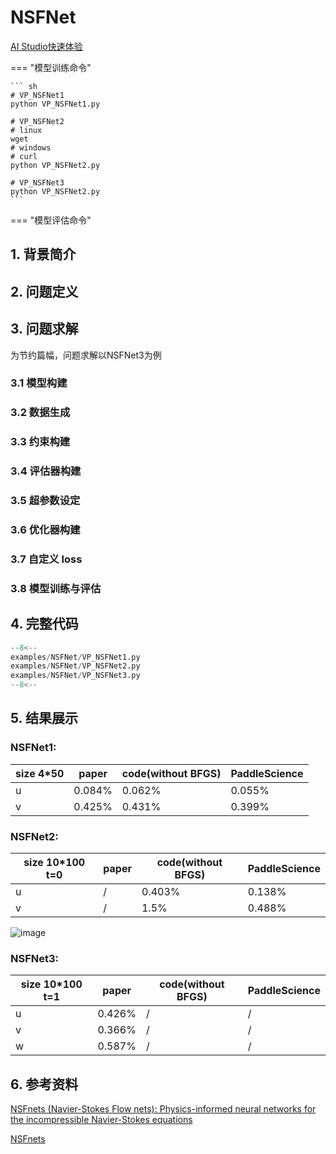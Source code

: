 # NSFNet 

<a href="https://aistudio.baidu.com/studio/project/partial/verify/6832363/da4e1b9b08f14bd4baf9b8b6922b5b7e" class="md-button md-button--primary" style>AI Studio快速体验</a>

=== "模型训练命令"

    ``` sh
    # VP_NSFNet1
    python VP_NSFNet1.py

    # VP_NSFNet2
    # linux
    wget 
    # windows
    # curl 
    python VP_NSFNet2.py

    # VP_NSFNet3
    python VP_NSFNet2.py
    ```

=== "模型评估命令"

## 1. 背景简介

## 2. 问题定义

## 3. 问题求解
为节约篇幅，问题求解以NSFNet3为例
### 3.1 模型构建

### 3.2 数据生成

### 3.3 约束构建

### 3.4 评估器构建

### 3.5 超参数设定

### 3.6 优化器构建

### 3.7 自定义 loss

### 3.8 模型训练与评估

## 4. 完整代码
``` py linenums="1" title="epnn.py"
--8<--
examples/NSFNet/VP_NSFNet1.py
examples/NSFNet/VP_NSFNet2.py
examples/NSFNet/VP_NSFNet3.py
--8<--
```
## 5. 结果展示
### NSFNet1:
| size 4*50 | paper  | code(without BFGS) | PaddleScience  |
|-------------------|--------|--------------------|---------|
| u                 | 0.084% | 0.062%             | 0.055%  |
| v                 | 0.425% | 0.431%             | 0.399%  |
### NSFNet2:
| size 10*100 t=0| paper  | code(without BFGS) | PaddleScience  |
|-------------------|--------|--------------------|---------|
| u                 | /| 0.403%         | 0.138%  |
| v                 | / | 1.5%             |  0.488% |

![image](https://github.com/DUCH714/hackthon5th53/blob/develop/examples/NSFNet/fig/movie.gif)

### NSFNet3:
| size 10*100 t=1 | paper  | code(without BFGS) | PaddleScience  |
|-------------------|--------|--------------------|---------|
| u                 | 0.426%| /         | /  |
| v                 | 0.366% | /            | /  |
| w                 | 0.587% | /            | /  |

## 6. 参考资料
[NSFnets (Navier-Stokes Flow nets): Physics-informed neural networks for the incompressible Navier-Stokes equations](https://arxiv.org/abs/2003.06496)

[NSFnets](https://github.com/Alexzihaohu/NSFnets/tree/master)
